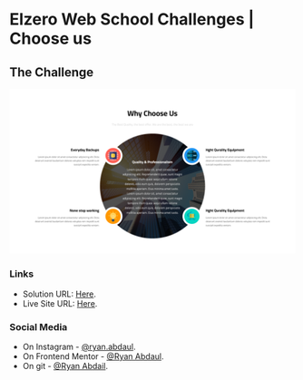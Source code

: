 # Elzero Web School Challenges | Choose us
## The Challenge
<img src="./Screenshot 2024-03-04 at 17-11-32 Why Us Page.png"/>

### Links
- Solution URL: [Here](https://github.com/RyanAbdaul/Choose-us-page).
- Live Site URL: [Here](https://ryanabdaul.github.io/Choose-us-page/).

### Social Media
- On Instagram - [@ryan.abdaul](https://www.instagram.com/ryan.abdaul/).
- On Frontend Mentor - [@Ryan Abdaul](https://www.frontendmentor.io/profile/RyanAbdaul).
- On git - [@Ryan Abdail](https://github.com/RyanAbdaul).